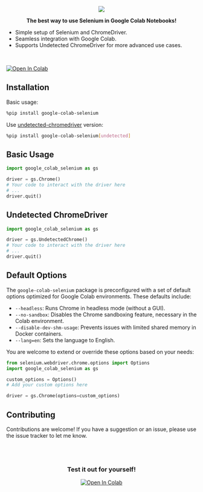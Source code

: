 <p align="center">
    <img src="https://github.com/jpjacobpadilla/Google-Colab-Selenium/blob/ecce30fd1f5f151e0c1d946259cf19de33aa8e9d/logo.png?raw=true">
</p>

<p align="center">
    <strong>The best way to use Selenium in Google Colab Notebooks!</strong>
</p>

- Simple setup of Selenium and ChromeDriver.
- Seamless integration with Google Colab.
- Supports Undetected ChromeDriver for more advanced use cases.
<br>

[![Open In Colab](https://colab.research.google.com/assets/colab-badge.svg)](https://colab.research.google.com/drive/1MUFonUP4nlgtYoPIglnr0HsUsqljz64A?usp=sharing)

## Installation  

Basic usage:
```bash
%pip install google-colab-selenium
```

Use [undetected-chromedriver](https://github.com/ultrafunkamsterdam/undetected-chromedriver) version:
```bash
%pip install google-colab-selenium[undetected]
```


## Basic Usage
```python
import google_colab_selenium as gs

driver = gs.Chrome()
# Your code to interact with the driver here
# ...
driver.quit()
```

## Undetected ChromeDriver

```python
import google_colab_selenium as gs

driver = gs.UndetectedChrome()
# Your code to interact with the driver here
# ...
driver.quit()
```

## Default Options

The `google-colab-selenium` package is preconfigured with a set of default options optimized for Google Colab environments. These defaults include:

- `--headless`: Runs Chrome in headless mode (without a GUI).
- `--no-sandbox`: Disables the Chrome sandboxing feature, necessary in the Colab environment.
- `--disable-dev-shm-usage`: Prevents issues with limited shared memory in Docker containers.
- `--lang=en`: Sets the language to English.

You are welcome to extend or override these options based on your needs:

```python
from selenium.webdriver.chrome.options import Options
import google_colab_selenium as gs

custom_options = Options()
# Add your custom options here

driver = gs.Chrome(options=custom_options)
```

## Contributing
Contributions are welcome! If you have a suggestion or an issue, please use the issue tracker to let me know.

<br>
<br>

<div align="center">
<h3>Test it out for yourself!</h3>

[![Open In Colab](https://colab.research.google.com/assets/colab-badge.svg)](https://colab.research.google.com/drive/1MUFonUP4nlgtYoPIglnr0HsUsqljz64A?usp=sharing)
</div>
